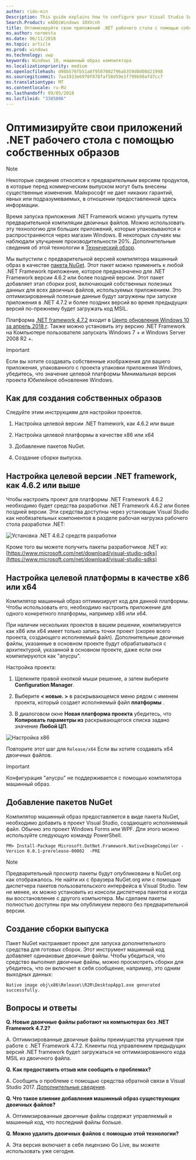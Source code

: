 ```yaml
---
author: rido-min
Description: This guide explains how to configure your Visual Studio Solution to optimize the application binaries with native images.
Search.Product: eADQiWindows 10XVcnh
title: Оптимизируйте свои приложений .NET рабочего стола с помощью собственных образов
ms.author: normesta
ms.date: 06/11/2018
ms.topic: article
ms.prod: windows
ms.technology: uwp
keywords: Windows 10, машинный образ компилятора
ms.localizationpriority: medium
ms.openlocfilehash: d98b576fb51a8f9507802796ab359d0d00d21998
ms.sourcegitcommit: 7aa1933e6970f878faf50d59e1f799b90afd7cc7
ms.translationtype: MT
ms.contentlocale: ru-RU
ms.lasthandoff: 09/05/2018
ms.locfileid: "3385006"
---
```

# <a name="optimize-your-net-desktop-apps-with-native-images"></a>Оптимизируйте свои приложений .NET рабочего стола с помощью собственных образов

> [!NOTE]
> Некоторые сведения относятся к предварительным версиям продуктов, в которые перед коммерческим выпуском могут быть внесены существенные изменения. Майкрософт не дает никаких гарантий, явных или подразумеваемых, в отношении предоставленной здесь информации.

Время запуска приложения .NET Framework можно улучшить путем предварительной компиляции двоичных файлов. Можно использовать эту технологию для больших приложений, которые упаковываются и распространяются через магазин Windows. В некоторых случаях мы наблюдали улучшение производительности 20%. Дополнительные сведения об этой технологии в [Технический обзор](https://github.com/dotnet/coreclr/blob/master/Documentation/botr/readytorun-overview.md).

Мы выпустили с предварительной версией компилятора машинный образ в качестве [пакета NuGet](https://www.nuget.org/packages/Microsoft.DotNet.Framework.NativeImageCompiler). Этот пакет можно применить к любой .NET Framework приложение, которое предназначено для .NET Framework версии 4.6.2 или более поздней версии. Этот пакет добавляет этап сборки post, включающий собственных полезных данных для всех двоичных файлов, используемых приложением. Это оптимизированный полезные данные будут загружены при запуске приложения в .NET 4.7.2 и более поздних версий во время предыдущих версий по-прежнему будет загружать код MSIL.

Платформа [.NET framework 4.7.2](https://blogs.msdn.microsoft.com/dotnet/2018/04/30/announcing-the-net-framework-4-7-2/) входит в [Центр обновления Windows 10 за апрель 2018 г](https://blogs.windows.com/windowsexperience/2018/04/30/how-to-get-the-windows-10-april-2018-update/). Также можно установить эту версию .NET Framework на Компьютере пользователя запускать Windows 7 + и Windows Server 2008 R2 +.

> [!IMPORTANT]
> Если вы хотите создавать собственные изображения для вашего приложения, упакованного с проекта упаковки приложения Windows, убедитесь, что значение целевой платформы Минимальная версия проекта Юбилейное обновление Windows.

## <a name="how-to-produce-native-images"></a>Как для создания собственных образов

Следуйте этим инструкциям для настройки проектов.

1. Настройка целевой версии .NET framework, как 4.6.2 или выше

2. Настройка целевой платформы в качестве x86 или x64 

3. Добавление пакетов NuGet.

4. Создание сборки выпуска.

## <a name="configure-the-target-framework-as-462-or-above"></a>Настройка целевой версии .NET framework, как 4.6.2 или выше

Чтобы настроить проект для платформы .NET Framework 4.6.2 необходимо будет средства разработки .NET Framework 4.6.2 или более поздней версии. Эти средства доступны через установщик Visual Studio как необязательных компонентов в разделе рабочая нагрузка рабочего стола разработки .NET:

![Установка .NET 4.6.2 средств разработки](images/desktop-to-uwp/install-4.6.2-devpack.png)

Кроме того вы можете получить пакеты разработчиков .NET из:[https://www.microsoft.com/net/download/visual-studio-sdks](https://www.microsoft.com/net/download/visual-studio-sdks)

## <a name="configure-the-target-platform-as-x86-or-x64"></a>Настройка целевой платформы в качестве x86 или x64

Компилятор машинный образ оптимизирует код для данной платформы. Чтобы использовать его, необходимо настроить приложение для одного конкретного платформы, например x86 или x64.

При наличии нескольких проектов в вашем решении, компилируется как x86 или x64 имеет только запись точки проект (скорее всего проекта, создающего исполняемый файл). Дополнительные двоичные файлы, указанные в основном проекте будут обрабатываться с архитектурой, указанной в основном проекте, даже если они компилируются как "anycpu".

Настройка проекта:

1. Щелкните правой кнопкой мыши решение, а затем выберите **Configuration Manager**.

2. Выберите **< новые. >** в раскрывающемся меню рядом с именем проекта, который создает исполняемый файл **платформы** .

3. В диалоговом окне **Новая платформа проекта** убедитесь, что **Копировать параметры из** раскрывающегося списка задано значение **Любой ЦП**.

![Настройка x86](images/desktop-to-uwp/configure-x86.png)

Повторите этот шаг для `Release/x64` Если вы хотите создавать x64 двоичных файлов.

>[!IMPORTANT]
> Конфигурация "anycpu" не поддерживается с помощью компилятора машинный образ.

## <a name="add-the-nuget-packages"></a>Добавление пакетов NuGet

Компилятор машинный образ предоставляется в виде пакета NuGet, необходимо добавить в проект Visual Studio, создающего исполняемый файл. Обычно это проект Windows Forms или WPF. Для этого можно используйте следующую команду PowerShell.

```PS
PM> Install-Package Microsoft.DotNet.Framework.NativeImageCompiler -Version 0.0.1-prerelease-00002  -PRE
```

> [!NOTE]
> Предварительный просмотр пакеты будут опубликованы в NuGet.org как отображалось. Не найти их с браузера NuGet.org или с помощью диспетчера пакетов пользовательского интерфейса в Visual Studio. Тем не менее, их можно установить из консоли диспетчера пакетов и когда вы восстановление с другого компьютера. Мы сделаем пакеты полностью доступны при мы опубликуем первого без предварительной версии.

## <a name="create-a-release-build"></a>Создание сборки выпуска

Пакет NuGet настраивает проект для запуска дополнительного средства для готовых сборок. Этот инструмент машинный код добавляет одинаковые двоичные файлы.
Чтобы убедиться, что средство выполнил двоичные файлы, можно просмотреть сборки для убедитесь, что он включает в себя сообщение, например, это одним выходных данных:

```
Native image obj\x86\Release\\R2R\DesktopApp1.exe generated successfully.
```

## <a name="faq"></a>Вопросы и ответы

**Q. Новые двоичные файлы работают на компьютерах без .NET Framework 4.7.2?**

А. Оптимизированные двоичные файлы преимущества улучшения при работе с .NET Framework 4.7.2. Клиенты под управлением предыдущих версий .NET framework будет загружаться не оптимизированного кода MSIL из двоичного файла.

**Q. Как предоставить отзыв или сообщить о проблемах?**

А. Сообщить о проблеме с помощью средства обратной связи в Visual Studio 2017. [Дополнительные сведения](https://docs.microsoft.com/visualstudio/ide/how-to-report-a-problem-with-visual-studio-2017).

**Q. Что такое влияние добавления машинный образ существующих двоичных файлов?**

А. Оптимизированные двоичные файлы содержат управляемый и машинный код, что последний файлы больше.

**Q. Можно удалить двоичных файлов с помощью этой технологии?**

А. Эта версия включает в себя лицензию Go Live, вы можете использовать уже сегодня.
